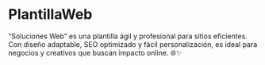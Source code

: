 # PlantillaWeb
“Soluciones Web” es una plantilla ágil y profesional para sitios eficientes. Con diseño adaptable, SEO optimizado y fácil personalización, es ideal para negocios y creativos que buscan impacto online. 🌐✨
